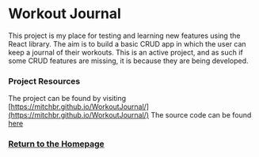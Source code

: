 # Workout Journal

This project is my place for testing and learning new features using the React library. The aim is to build a basic CRUD app in which the user can keep a journal of their workouts. This is an active project, and as such if some CRUD features are missing, it is because they are being developed.

### Project Resources
The project can be found by visiting [https://mitchbr.github.io/WorkoutJournal/](https://mitchbr.github.io/WorkoutJournal/)
The source code can be found [here](https://github.com/mitchbr/WorkoutJournal)

### [Return to the Homepage](index.md)
